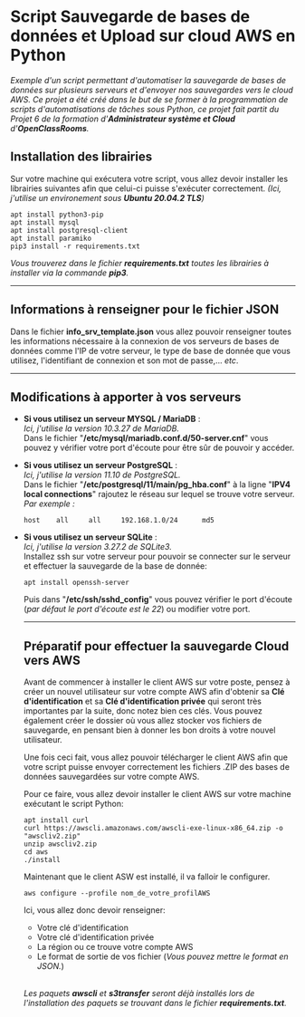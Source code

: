 # Script Sauvegarde de bases de données et Upload sur cloud AWS en Python

*Exemple d'un script permettant d'automatiser la sauvegarde de bases de données sur plusieurs serveurs et d'envoyer nos sauvegardes vers le cloud AWS. Ce projet a été créé dans le but de se former à la programmation de scripts d'automatisations de tâches sous Python, ce projet fait partit du Projet 6 de la formation d'__Administrateur système et Cloud__ d'__OpenClassRooms__.*

## __Installation des librairies__
Sur votre machine qui exécutera votre script, vous allez devoir installer les librairies suivantes afin que celui-ci puisse s'exécuter correctement. *(Ici, j'utilise un environement sous __Ubuntu 20.04.2 TLS__)*
```
apt install python3-pip
apt install mysql
apt install postgresql-client
apt install paramiko
pip3 install -r requirements.txt
```
*Vous trouverez dans le fichier __requirements.txt__ toutes les librairies à installer via la commande __pip3__.*
___
## __Informations à renseigner pour le fichier JSON__
Dans le fichier __info_srv_template.json__ vous allez pouvoir renseigner toutes les informations nécessaire à la connexion de vos serveurs de bases de données comme l'IP de votre serveur, le type de base de donnée que vous utilisez, l'identifiant de connexion et son mot de passe,... *etc*.
___
## __Modifications à apporter à vos serveurs__
* __Si vous utilisez un serveur MYSQL / MariaDB__ :
    <br/> *Ici, j'utilise la version 10.3.27 de MariaDB.*
    <br/> Dans le fichier "__/etc/mysql/mariadb.conf.d/50-server.cnf__" vous pouvez y vérifier votre port d'écoute pour être sûr de pouvoir y accéder.

* __Si vous utilisez un serveur PostgreSQL__ :
    <br/> *Ici, j'utilise la version 11.10 de PostgreSQL.* 
    <br/> Dans le fichier "__/etc/postgresql/11/main/pg_hba.conf__" à la ligne "__IPV4 local connections__" rajoutez le réseau sur lequel se trouve votre serveur. *Par exemple :*
    ```
    host    all     all     192.168.1.0/24      md5
    ```
* __Si vous utilisez un serveur SQLite__ :
    <br/> *Ici, j'utilise la version 3.27.2 de SQLite3.*
    <br/> Installez ssh sur votre serveur pour pouvoir se connecter sur le serveur et effectuer la sauvegarde de la base de donnée:
    ```
    apt install openssh-server
    ```
    Puis dans "__/etc/ssh/sshd_config__" vous pouvez vérifier le port d'écoute (*par défaut le port d'écoute est le 22*) ou modifier votre port.
    ___
    ## __Préparatif pour effectuer la sauvegarde Cloud vers AWS__
    Avant de commencer à installer le client AWS sur votre poste, pensez à créer un nouvel utilisateur sur votre compte AWS afin d'obtenir sa __Clé d'identification__ et sa __Clé d'identification privée__ qui seront très importantes par la suite, donc notez bien ces clés. Vous pouvez également créer le dossier où vous allez stocker vos fichiers de sauvegarde, en pensant bien à donner les bon droits à votre nouvel utilisateur.

    Une fois ceci fait, vous allez pouvoir télécharger le client AWS afin que votre script puisse envoyer correctement les fichiers .ZIP des bases de données sauvegardées sur votre compte AWS.

    Pour ce faire, vous allez devoir installer le client AWS sur votre machine exécutant le script Python:
    ```
    apt install curl
    curl https://awscli.amazonaws.com/awscli-exe-linux-x86_64.zip -o "awscliv2.zip"
    unzip awscliv2.zip
    cd aws
    ./install
    ```
    Maintenant que le client ASW est installé, il va falloir le configurer.
    ```
    aws configure --profile nom_de_votre_profilAWS
    ```
    Ici, vous allez donc devoir renseigner:
    * Votre clé d'identification
    * Votre clé d'identification privée
    * La région ou ce trouve votre compte AWS
    * Le format de sortie de vos fichier (*Vous pouvez mettre le format en JSON.*)
  
    <br/>*Les paquets __awscli__ et __s3transfer__ seront déjà installés lors de l'installation des paquets se trouvant dans le fichier __requirements.txt__.*
